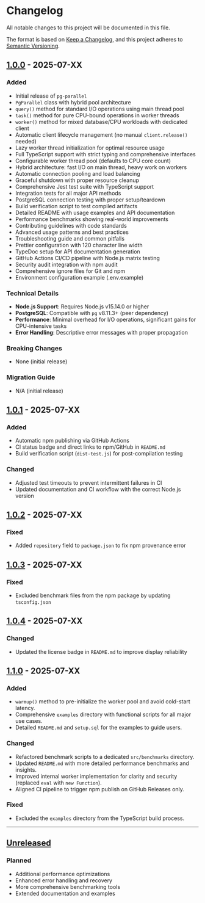 # Changelog

All notable changes to this project will be documented in this file.

The format is based on [Keep a Changelog](https://keepachangelog.com/en/1.0.0/),
and this project adheres to
[Semantic Versioning](https://semver.org/spec/v2.0.0.html).

## [1.0.0] - 2025-07-XX

### Added

- Initial release of `pg-parallel`
- `PgParallel` class with hybrid pool architecture
- `query()` method for standard I/O operations using main thread pool
- `task()` method for pure CPU-bound operations in worker threads
- `worker()` method for mixed database/CPU workloads with dedicated client
- Automatic client lifecycle management (no manual `client.release()` needed)
- Lazy worker thread initialization for optimal resource usage
- Full TypeScript support with strict typing and comprehensive interfaces
- Configurable worker thread pool (defaults to CPU core count)
- Hybrid architecture: fast I/O on main thread, heavy work on workers
- Automatic connection pooling and load balancing
- Graceful shutdown with proper resource cleanup
- Comprehensive Jest test suite with TypeScript support
- Integration tests for all major API methods
- PostgreSQL connection testing with proper setup/teardown
- Build verification script to test compiled artifacts
- Detailed README with usage examples and API documentation
- Performance benchmarks showing real-world improvements
- Contributing guidelines with code standards
- Advanced usage patterns and best practices
- Troubleshooting guide and common pitfalls
- Prettier configuration with 120 character line width
- TypeDoc setup for API documentation generation
- GitHub Actions CI/CD pipeline with Node.js matrix testing
- Security audit integration with npm audit
- Comprehensive ignore files for Git and npm
- Environment configuration example (.env.example)

### Technical Details

- **Node.js Support**: Requires Node.js v15.14.0 or higher
- **PostgreSQL**: Compatible with `pg` v8.11.3+ (peer dependency)
- **Performance**: Minimal overhead for I/O operations, significant gains for
  CPU-intensive tasks
- **Error Handling**: Descriptive error messages with proper propagation

### Breaking Changes

- None (initial release)

### Migration Guide

- N/A (initial release)

## [1.0.1] - 2025-07-XX

### Added

- Automatic npm publishing via GitHub Actions
- CI status badge and direct links to npm/GitHub in `README.md`
- Build verification script (`dist-test.js`) for post-compilation testing

### Changed

- Adjusted test timeouts to prevent intermittent failures in CI
- Updated documentation and CI workflow with the correct Node.js version

## [1.0.2] - 2025-07-XX

### Fixed

- Added `repository` field to `package.json` to fix npm provenance error

## [1.0.3] - 2025-07-XX

### Fixed

- Excluded benchmark files from the npm package by updating `tsconfig.json`

## [1.0.4] - 2025-07-XX

### Changed

- Updated the license badge in `README.md` to improve display reliability

## [1.1.0] - 2025-07-XX

### Added

- `warmup()` method to pre-initialize the worker pool and avoid cold-start
  latency.
- Comprehensive `examples` directory with functional scripts for all major use
  cases.
- Detailed `README.md` and `setup.sql` for the examples to guide users.

### Changed

- Refactored benchmark scripts to a dedicated `src/benchmarks` directory.
- Updated `README.md` with more detailed performance benchmarks and insights.
- Improved internal worker implementation for clarity and security (replaced
  `eval` with `new Function`).
- Aligned CI pipeline to trigger npm publish on GitHub Releases only.

### Fixed

- Excluded the `examples` directory from the TypeScript build process.

---

## [Unreleased]

### Planned

- Additional performance optimizations
- Enhanced error handling and recovery
- More comprehensive benchmarking tools
- Extended documentation and examples

[1.0.0]: https://github.com/j-givisiez/pg-parallel/releases/tag/v1.0.0
[1.0.1]: https://github.com/j-givisiez/pg-parallel/compare/v1.0.0...v1.0.1
[1.0.2]: https://github.com/j-givisiez/pg-parallel/compare/v1.0.1...v1.0.2
[1.0.3]: https://github.com/j-givisiez/pg-parallel/compare/v1.0.2...v1.0.3
[1.0.4]: https://github.com/j-givisiez/pg-parallel/compare/v1.0.3...v1.0.4
[1.1.0]: https://github.com/j-givisiez/pg-parallel/compare/v1.0.4...v1.1.0
[Unreleased]: https://github.com/j-givisiez/pg-parallel/compare/v1.1.0...HEAD
